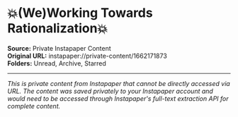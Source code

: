 # 💥(We)Working Towards Rationalization💥

**Source:** Private Instapaper Content  
**Original URL:** instapaper://private-content/1662171873  
**Folders:** Unread, Archive, Starred  

---

*This is private content from Instapaper that cannot be directly accessed via URL. The content was saved privately to your Instapaper account and would need to be accessed through Instapaper's full-text extraction API for complete content.*